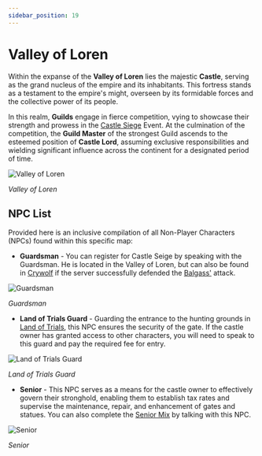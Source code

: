 ```yaml
---
sidebar_position: 19
---
```


# Valley of Loren

Within the expanse of the **Valley of Loren** lies the majestic **Castle**, serving as the grand nucleus of the empire and its inhabitants. This fortress stands as a testament to the empire's might, overseen by its formidable forces and the collective power of its people.

In this realm, **Guilds** engage in fierce competition, vying to showcase their strength and prowess in the [Castle Siege](/events/castle-siege) Event. At the culmination of the competition, the **Guild Master** of the strongest Guild ascends to the esteemed position of **Castle Lord**, assuming exclusive responsibilities and wielding significant influence across the continent for a designated period of time.

![Valley of Loren](/img/maps/valley-of-loren.jpg)

_Valley of Loren_

## NPC List

Provided here is an inclusive compilation of all Non-Player Characters (NPCs) found within this specific map:

- **Guardsman** - You can register for Castle Seige by speaking with the Guardsman. He is located in the Valley of Loren, but can also be found in [Crywolf](/maps/crywolf) if the server successfully defended the [Balgass'](/special-monsters/bosses/balgass) attack.

![Guardsman](/img/npc/guardsman.jpg)

_Guardsman_

- **Land of Trials Guard** - Guarding the entrance to the hunting grounds in [Land of Trials](/maps/land-of-trials), this NPC ensures the security of the gate. If the castle owner has granted access to other characters, you will need to speak to this guard and pay the required fee for entry.

![Land of Trials Guard](/img/npc/gatekeeper-guard.jpg)

_Land of Trials Guard_

- **Senior** - This NPC serves as a means for the castle owner to effectively govern their stronghold, enabling them to establish tax rates and supervise the maintenance, repair, and enhancement of gates and statues. You can also complete the [Senior Mix](/crafting/senior-mix) by talking with this NPC.

![Senior](/img/npc/senior.jpg)

_Senior_

